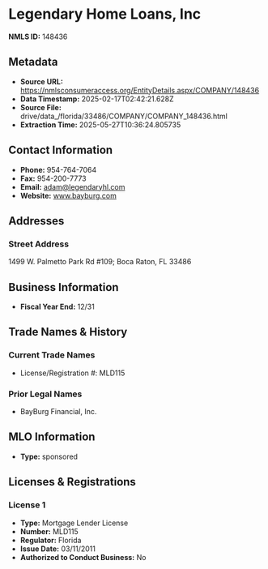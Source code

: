 # Legendary Home Loans, Inc

**NMLS ID:** 148436

## Metadata
- **Source URL:** https://nmlsconsumeraccess.org/EntityDetails.aspx/COMPANY/148436
- **Data Timestamp:** 2025-02-17T02:42:21.628Z
- **Source File:** drive/data_/florida/33486/COMPANY/COMPANY_148436.html
- **Extraction Time:** 2025-05-27T10:36:24.805735

## Contact Information
- **Phone:** 954-764-7064
- **Fax:** 954-200-7773
- **Email:** adam@legendaryhl.com
- **Website:** www.bayburg.com

## Addresses
### Street Address
1499 W. Palmetto Park Rd #109; Boca Raton, FL 33486

## Business Information
- **Fiscal Year End:** 12/31

## Trade Names & History
### Current Trade Names
- License/Registration #: MLD115

### Prior Legal Names
- BayBurg Financial, Inc.

## MLO Information
- **Type:** sponsored

## Licenses & Registrations

### License 1
- **Type:** Mortgage Lender License
- **Number:** MLD115
- **Regulator:** Florida
- **Issue Date:** 03/11/2011
- **Authorized to Conduct Business:** No
